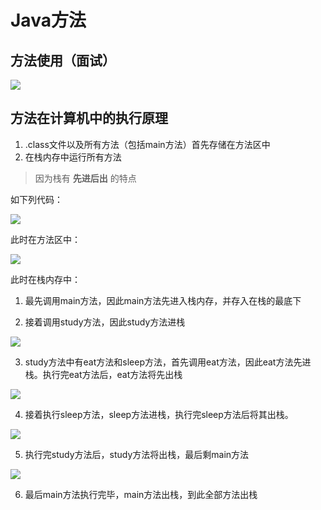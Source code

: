 # Java方法

## 方法使用（面试）
![](images/2024-02-15-17-48-54.png)

## 方法在计算机中的执行原理

1. .class文件以及所有方法（包括main方法）首先存储在方法区中
2. 在栈内存中运行所有方法
>因为栈有 **先进后出** 的特点

如下列代码：

![](images/2024-02-24-23-28-33.png)

此时在方法区中：

![](images/2024-02-24-23-29-02.png)

此时在栈内存中：
1. 最先调用main方法，因此main方法先进入栈内存，并存入在栈的最底下
   
2. 接着调用study方法，因此study方法进栈

![](images/2024-02-24-23-31-25.png)

3. study方法中有eat方法和sleep方法，首先调用eat方法，因此eat方法先进栈。执行完eat方法后，eat方法将先出栈

![](images/2024-02-24-23-33-40.png)

4. 接着执行sleep方法，sleep方法进栈，执行完sleep方法后将其出栈。

![](images/2024-02-24-23-34-57.png)

5. 执行完study方法后，study方法将出栈，最后剩main方法

![](images/2024-02-24-23-36-37.png)

6. 最后main方法执行完毕，main方法出栈，到此全部方法出栈
